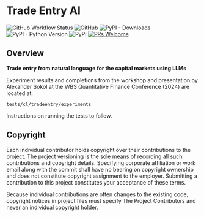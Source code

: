 # Trade Entry AI
![GitHub Workflow Status](https://img.shields.io/github/actions/workflow/status/compatibl/tradeentry/python-package.yml)
![GitHub](https://img.shields.io/github/license/compatibl/tradeentry)
![PyPI - Downloads](https://img.shields.io/pypi/dm/tradeentry)
![PyPI - Python Version](https://img.shields.io/pypi/pyversions/tradeentry)
![PyPI](https://img.shields.io/pypi/v/tradeentry)
[![PRs Welcome](https://img.shields.io/badge/PRs-welcome-brightgreen.svg)](https://github.com/compatibl/tradeentry/pulls)
## Overview

__Trade entry from natural language for the capital markets using LLMs__

Experiment results and completions from the workshop and presentation
by Alexander Sokol at the WBS Quantitative Finance Conference (2024)
are located at:

`tests/cl/tradeentry/experiments`

Instructions on running the tests to follow.

## Copyright

Each individual contributor holds copyright over their contributions to the
project. The project versioning is the sole means of recording all such
contributions and copyright details. Specifying corporate affiliation or
work email along with the commit shall have no bearing on copyright ownership
and does not constitute copyright assignment to the employer. Submitting a
contribution to this project constitutes your acceptance of these terms.

Because individual contributions are often changes to the existing code,
copyright notices in project files must specify The Project Contributors and
never an individual copyright holder.

